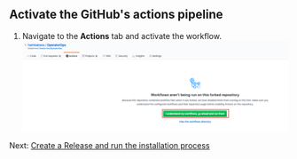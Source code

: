 ## Activate the GitHub's actions pipeline  

1. Navigate to the **Actions** tab and activate the workflow.
  ![github's actions secrets](images/github-activate-workflow.png)


Next: [Create a Release and run the installation process](10-create-release.md)